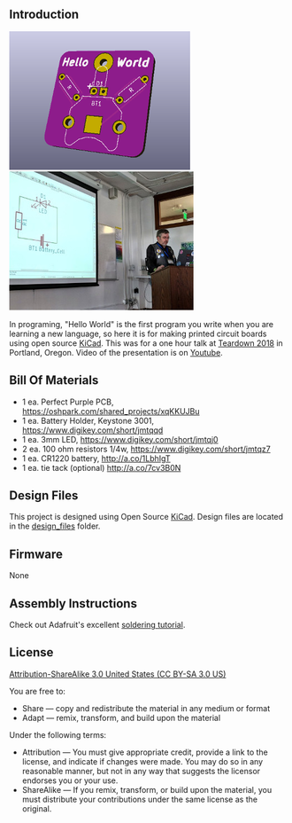 Introduction
------------

![Project](images/project.png) ![Teardown](images/Teardown2018.jpg)

In programing, "Hello World" is the first program you write when you are learning a new language, so here it is for making printed circuit boards using open source [KiCad](http://kicad-pcb.org/).  This was for a one hour talk at [Teardown 2018](https://www.crowdsupply.com/teardown/portland-2018#schedule) in Portland, Oregon. Video of the presentation is on [Youtube](https://youtu.be/aWO80QdqLBQ).

Bill Of Materials
-----------------
  
- 1 ea. Perfect Purple PCB, https://oshpark.com/shared_projects/xqKKUJBu  
- 1 ea. Battery Holder, Keystone 3001, https://www.digikey.com/short/jmtqqd
- 1 ea. 3mm LED, https://www.digikey.com/short/jmtqj0
- 2 ea. 100 ohm resistors 1/4w, https://www.digikey.com/short/jmtqz7
- 1 ea. CR1220 battery, http://a.co/1LbhIgT
- 1 ea. tie tack (optional) http://a.co/7cv3B0N

Design Files
------------
This project is designed using Open Source [KiCad](http://kicad-pcb.org/). Design files are located in the [design_files](design_files/) folder.  

Firmware
--------
None

Assembly Instructions
---------------------
Check out Adafruit's excellent [soldering tutorial](https://learn.adafruit.com/adafruit-guide-excellent-soldering/).

License
-------
[Attribution-ShareAlike 3.0 United States (CC BY-SA 3.0 US)](https://creativecommons.org/licenses/by-sa/3.0/us/)

You are free to:

- Share — copy and redistribute the material in any medium or format
- Adapt — remix, transform, and build upon the material

Under the following terms:

- Attribution — You must give appropriate credit, provide a link to the license, and indicate if changes were made. You may do so in any reasonable manner, but not in any way that suggests the licensor endorses you or your use.
- ShareAlike — If you remix, transform, or build upon the material, you must distribute your contributions under the same license as the original.
